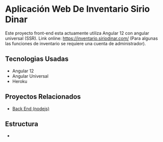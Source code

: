 # Aplicación Web De Inventario Sirio Dinar

Este proyecto front-end esta actuamente utiliza Angular 12 con angular universal (SSR). Link online: https://inventario.siriodinar.com/ (Para algunas las funciones de inventario se requiere una cuenta de administrador).

## Tecnologias Usadas

* Angular 12
* Angular Universal
* Heroku

## Proyectos Relacionados

*  [Back End (nodejs)](https://github.com/TacEtarip/sirioinventarioserver "Back End Para Inventario")

## Estructura

*

